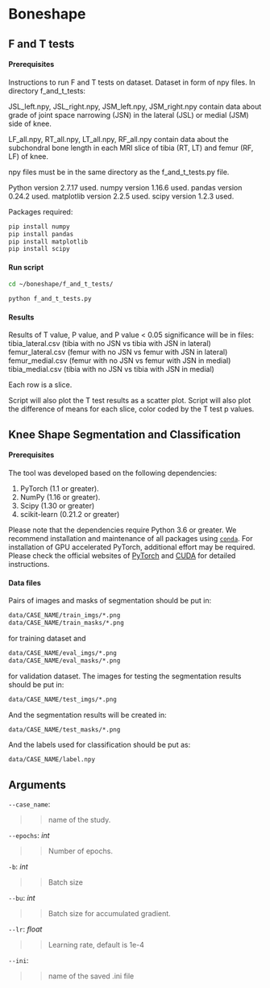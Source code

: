 # Boneshape

## F and T tests
#### Prerequisites
Instructions to run F and T tests on dataset.
Dataset in form of npy files. In directory f_and_t_tests:

JSL_left.npy, JSL_right.npy, JSM_left.npy, JSM_right.npy contain data about grade of joint space narrowing (JSN) in the lateral (JSL) or medial (JSM) side of knee.

LF_all.npy, RT_all.npy, LT_all.npy, RF_all.npy contain data about the subchondral bone length in each MRI slice of tibia (RT, LT) and femur (RF, LF) of knee.

npy files must be in the same directory as the f_and_t_tests.py file.

Python version 2.7.17 used.
numpy version 1.16.6 used.
pandas version 0.24.2 used.
matplotlib version 2.2.5 used.
scipy version 1.2.3 used.

Packages required:
```bash
pip install numpy
pip install pandas
pip install matplotlib
pip install scipy
```

#### Run script
```bash
cd ~/boneshape/f_and_t_tests/

python f_and_t_tests.py
```
#### Results
Results of T value, P value, and P value < 0.05 significance will be in files:
tibia_lateral.csv (tibia with no JSN vs tibia with JSN in lateral)
femur_lateral.csv (femur with no JSN vs femur with JSN in lateral)
femur_medial.csv (femur with no JSN vs femur with JSN in medial)
tibia_medial.csv (tibia with no JSN vs tibia with JSN in medial)

Each row is a slice.

Script will also plot the T test results as a scatter plot.
Script will also plot the difference of means for each slice, color coded by the T test p values.

## Knee Shape Segmentation and Classification
#### Prerequisites

The tool was developed based on the following dependencies:

1. PyTorch (1.1 or greater).
2. NumPy (1.16 or greater).
3. Scipy (1.30 or greater)
5. scikit-learn (0.21.2 or greater)

Please note that the dependencies require Python 3.6 or greater. We recommend installation and maintenance of all packages using [`conda`](https://www.anaconda.com/). For installation of GPU accelerated PyTorch, additional effort may be required. Please check the official websites of [PyTorch](https://pytorch.org/get-started/locally/) and [CUDA](https://developer.nvidia.com/cuda-downloads) for detailed instructions.

#### Data files
Pairs of images and masks of segmentation should be put in:
```bash
data/CASE_NAME/train_imgs/*.png
data/CASE_NAME/train_masks/*.png
```
for training dataset and
```bash
data/CASE_NAME/eval_imgs/*.png
data/CASE_NAME/eval_masks/*.png
```
for validation dataset.
The images for testing the segmentation results should be put in:
```bash
data/CASE_NAME/test_imgs/*.png
```
And the segmentation results will be created in:
```bash
data/CASE_NAME/test_masks/*.png
```
And the labels used for classification should be put as:
```bash
data/CASE_NAME/label.npy
```

## <a name="Arguments"></a>Arguments

`--case_name`:
>> name of the study.

`--epochs`: *int*
>> Number of epochs.

`-b`: *int*
>> Batch size

`--bu`: *int*
>> Batch size for accumulated gradient.

`--lr`: *float*
>> Learning rate, default is 1e-4

`--ini`:
>> name of the saved .ini file




